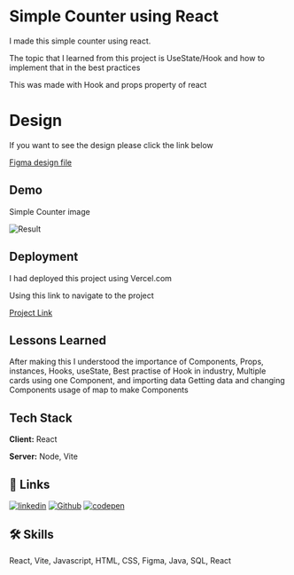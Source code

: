 
# Simple Counter using React

I made this simple counter using react.


The topic that I learned from this project  is UseState/Hook and how to implement that in the best practices

This was made with Hook and props property of react 

# Design

If you want to see the design please click the link below

[Figma design file](https://www.figma.com/file/YLuMHK6EXO6q8geF8KgQif/Simple-Counter?type=design&node-id=0%3A1&mode=design&t=23lWNBqDBpQwtwJ4-1)


## Demo

Simple Counter image


![Result](https://i.postimg.cc/Bb7n04wk/Counter.png)


## Deployment

I had deployed this project  using Vercel.com

Using this link to navigate to the project

[Project Link](https://counter-using-react.vercel.app/)


## Lessons Learned

After making this I  understood the importance of 
Components,
Props,
instances,
Hooks, useState, Best practise of Hook in industry,
 Multiple cards using one Component,
and importing data
Getting data and changing Components
usage of map to make Components





## Tech Stack

**Client:** React

**Server:** Node, Vite

## 🔗 Links
[![linkedin](https://img.shields.io/badge/linkedin-0A66C2?style=for-the-badge&logo=linkedin&logoColor=white)](https://www.linkedin.com/in/murali-kanna/)
[![Github](https://img.shields.io/badge/GitHub-100000?style=for-the-badge&logo=github&logoColor=white)](https://github.com/Kanna116)
[![codepen](https://img.shields.io/badge/Codepen-000000?style=for-the-badge&logo=codepen&logoColor=white)](https://codepen.io/Klax)

## 🛠 Skills
React, Vite, Javascript, HTML, CSS, Figma, Java, SQL, React

